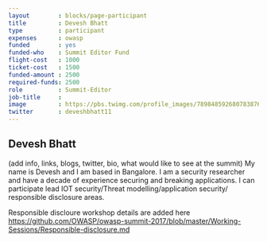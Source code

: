 ```yaml
---
layout        : blocks/page-participant
title         : Devesh Bhatt
type          : participant
expenses      : owasp
funded        : yes
funded-who    : Summit Editor Fund
flight-cost   : 1000
ticket-cost   : 1500
funded-amount : 2500
required-funds: 2500
role          : Summit-Editor
job-title     :
image         : https://pbs.twimg.com/profile_images/789848592680783876/iVOr_MaR.jpg
twitter       : deveshbhatt11
---
```


## Devesh Bhatt

(add info, links, blogs, twitter, bio, what would like to see at the summit)
My name is Devesh and I am based in Bangalore. I am a security researcher and have a decade of experience securing and breaking applications. I can participate lead IOT security/Threat modelling/application security/ responsible disclosure areas.

Responsible discloure workshop details are added here https://github.com/OWASP/owasp-summit-2017/blob/master/Working-Sessions/Responsible-disclosure.md
